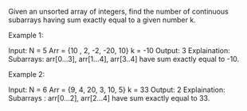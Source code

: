 Given an unsorted array of integers, find the number of continuous subarrays having sum exactly equal to a given number k.


Example 1:

Input:
N = 5
Arr = {10 , 2, -2, -20, 10}
k = -10
Output: 3
Explaination: 
Subarrays: arr[0...3], arr[1...4], arr[3..4]
have sum exactly equal to -10.

Example 2:

Input:
N = 6
Arr = {9, 4, 20, 3, 10, 5}
k = 33
Output: 2
Explaination: 
Subarrays : arr[0...2], arr[2...4] have sum
exactly equal to 33.